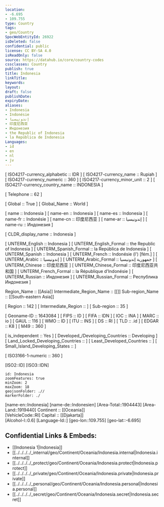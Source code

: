 ```yaml
---
location:
- -6.695
- 109.755
type: Country
tags:
- geo/Country
SpocWebEntityId: 26922
isDeleted: false
confidential: public
license: CC BY-SA 4.0
isReadOnly: false
source: https://datahub.io/core/country-codes
cssclasses: Country
publish: true
title: Indonesia
linkTitle: 
keywords: 
layout: 
draft: false
publishDate: 
expiryDate: 
aliases:
- Indonesia
- Indonésie
- إندونيسيا
- 印度尼西亚
- Индонезия
- the Republic of Indonesia
- la República de Indonesia
Languages:
- id
- en
- nl
- jv
---
```



[	ISO4217-currency_alphabetic	 :: IDR ] 
[	ISO4217-currency_name	 :: Rupiah ] 
[	ISO4217-currency_numeric	 :: 360 ] 
[	ISO4217-currency_minor_unit	 :: 2 ] 
[	ISO4217-currency_country_name	 :: INDONESIA ] 

[	Telephone	 :: 62 ] 

[	Global	 :: True ] 
[	Global_Name	 :: World ] 

[	name	 :: Indonesia ] 
[	name-en	 :: Indonesia ] 
[	name-es	 :: Indonesia ] 
[	name-fr	 :: Indonésie ] 
[	name-cn	 :: 印度尼西亚 ] 
[	name-ar	 :: إندونيسيا ] 
[	name-ru	 :: Индонезия ] 

[	CLDR_display_name	 :: Indonesia ] 

[	UNTERM_English	 :: Indonesia ] 
[	UNTERM_English_Formal	 :: the Republic of Indonesia ] 
[	UNTERM_Spanish_Formal	 :: la República de Indonesia ] 
[	UNTERM_Spanish	 :: Indonesia ] 
[	UNTERM_French	 :: Indonésie (l') [fém.] ] 
[	UNTERM_Arabic	 :: إندونيسيا ] 
[	UNTERM_Arabic_Formal	 :: جمهورية إندونيسيا ] 
[	UNTERM_Chinese	 :: 印度尼西亚 ] 
[	UNTERM_Chinese_Formal	 :: 印度尼西亚共和国 ] 
[	UNTERM_French_Formal	 :: la République d'Indonésie ] 
[	UNTERM_Russian	 :: Индонезия ] 
[	UNTERM_Russian_Formal	 :: Республика Индонезия ] 

Region_Name ::  [[Asia]] 
Intermediate_Region_Name ::  [[]] 
Sub-region_Name ::  [[South-eastern Asia]] 

[	Region	 :: 142 ] 
[	Intermediate_Region	 ::  ] 
[	Sub-region	 :: 35 ] 

[	Geoname-ID	 :: 1643084 ] 
[	FIPS	 :: ID ] 
[	FIFA	 :: IDN ] 
[	IOC	 :: INA ] 
[	MARC	 :: io ] 
[	GAUL	 :: 116 ] 
[	WMO	 :: ID ] 
[	ITU	 :: INS ] 
[	DS	 :: RI ] 
[	TLD	 :: .id ] 
[	EDGAR	 :: K8 ] 
[	M49	 :: 360 ] 

[	is_independent	 :: Yes ] 
[	Developed_/Developing_Countries	 :: Developing ] 
[	Land_Locked_Developing_Countries	 ::  ] 
[	Least_Developed_Countries	 ::  ] 
[	Small_Island_Developing_States	 ::  ] 

[	ISO3166-1-numeric	 :: 360 ] 



[ISO2::ID] 
[ISO3::IDN] 
```leaflet
id: Indonesia
zoomFeatures: true 
minZoom: 2 
maxZoom: 18
geojsonFolder: .// 
markerFolder: ./
```

[name-en::Indonesia] 
[name-de::Indonesien] 
[Area-Total::1904443] 
[Area-Land::1919440] 
Continent :: [[Oceania]]  
[VehicleCode::RI] 
Capital :: [[Djakarta]]  
[Alcohol-l::0.6] 
[Language-Id::] 
[geo-lon::109.755] 
[geo-lat::-6.695] 



## Confidential Links & Embeds: 
- [[Indonesia 1|Indonesia]]  
- [[../../../../_internal/geo/Continent/Oceania/Indonesia.internal|Indonesia.internal]]  
- [[../../../../_protect/geo/Continent/Oceania/Indonesia.protect|Indonesia.protect]] 
- [[../../../../_private/geo/Continent/Oceania/Indonesia.private|Indonesia.private]] 
- [[../../../../_personal/geo/Continent/Oceania/Indonesia.personal|Indonesia.personal]] 
- [[../../../../_secret/geo/Continent/Oceania/Indonesia.secret|Indonesia.secret]] 
